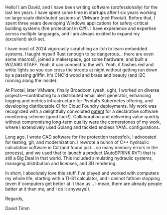 Hello! I am David, and I have been writing software (professionally) for the last ten years. I have spent some time in startups after I six years working on large scale distributed systems at VMware (neé Pivotal). Before that, I spent three years developing Windows applications for safety-critical building systems (fire protection! in C#!). I have experience and expertise across multiple languages, and I am always excited to expand my (excellent) skill-set.

I have most of 2024 vigorously scratching an itch to learn embedded systems. I taught myself Rust (enough to be dangerous... there are even some macros!), joined a makerspace, got some hardware, and built a WIZARD STAFF. Yeah, it can connect to the wifi. Yeah, it flashes red and white lights so you can cross the streets at night without getting run down by a passing griffin. It's CNC'd wood and brass and beauty (and I2C running along the inside).

At Pivotal, later VMware, finally Broadcom (yeah, ugh), I worked on diverse projects—contributing to a distributed email alert generator, enhancing logging and metrics infrastructure for Pivotal’s Kubernetes offering, and developing distributable CI for Cloud Foundry deployments. My work was recognized with a delightfully convoluted [patent](https://patents.google.com/patent/US11240127B1/en) for a declarative software monitoring scheme (good luck!). Collaboration and delivering value quickly without compromising long-term quality were the cornerstones of my work, where I extensively used Golang and tackled endless YAML configurations.

Long ago, I wrote CAD software for fire protection tradesfolk. I advocated for testing, git, and modernization. I rewrote a bunch of C++ hydraulic calculation software in C# (and found just... so many memory errors in the process), and we used that to launch a product (AutoSPRINK RVT) that is still a Big Deal in that world. This included simulating hydraulic systems, managing distribution and licenses, and 3D rendering.

In short, I absolutely love this stuff. I've played and worked with computers my whole life, starting with a TI-81 calculator, and I cannot fathom stopping (even if computers get better at it than us... I mean, there are already people better at it than me, and I do it anyways!).

Regards,

David Timm
